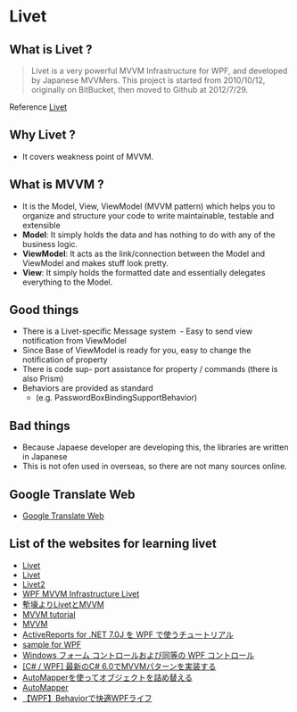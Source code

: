 Livet
=====================================

What is Livet ?
-------------------------------------
> Livet is a very powerful MVVM Infrastructure for WPF, and developed by Japanese MVVMers. This project is started from 2010/10/12, originally on BitBucket, then moved to Github at 2012/7/29.

Reference [Livet](https://github.com/ugaya40/Livet)

## Why Livet ? 
- It covers weakness point of MVVM. 

## What is MVVM ?
- It is the Model, View, ViewModel (MVVM pattern) which helps you to organize and structure your code to write maintainable, testable and extensible
- **Model**: It simply holds the data and has nothing to do with any of the business logic.
- **ViewModel**: It acts as the link/connection between the Model and ViewModel and makes
stuff look pretty.
- **View**: It simply holds the formatted date and essentially delegates everything to the
Model.

## Good things
- There is a Livet-specific Message system
  - Easy to send view notification from ViewModel
- Since  Base of ViewModel is ready for you, easy to change the notification of property
- There is code sup- port assistance for property / commands (there is also Prism)
- Behaviors are provided as standard
  - (e.g. PasswordBoxBindingSupportBehavior)
  
## Bad things 
- Because Japaese developer are developing this, the libraries are written in Japanese 
- This is not ofen used in overseas, so there are not many sources online.

## Google Translate Web 
- [Google Translate Web](http://itools.com/tool/google-translate-web-page-translator)

## List of the websites for learning livet
- [Livet](http://ugaya40.hateblo.jp/entry/Livet)
- [Livet](https://github.com/ugaya40/Livet)
- [Livet2](https://github.com/ugaya40/Livet2)
- [WPF MVVM Infrastructure Livet](http://www.slideboom.com/presentations/621216/WPF-MVVM-Infrastructure-Livet)
- [塹壕よりLivetとMVVM](https://www.slideshare.net/Posaune/livetmvvm)
- [MVVM tutorial](https://www.tutorialspoint.com/mvvm/mvvm_tutorial.pdf)
- [MVVM](http://neutoria.blogspot.jp/2011/10/mvvm.html)
- [ActiveReports for .NET 7.0J を WPF で使うチュートリアル](http://d.hatena.ne.jp/hilapon/20141119/1416376164)
- [sample for WPF](http://blog.okazuki.jp/archive/category/WPF)
- [Windows フォーム コントロールおよび同等の WPF コントロール](https://msdn.microsoft.com/ja-jp/library/ms750559(v=vs.110).aspx)
- [[C# / WPF] 最新のC# 6.0でMVVMパターンを実装する](http://qiita.com/nia_tn1012/items/de5c8f83f9a638f6e44e)
- [AutoMapperを使ってオブジェクトを詰め替える](http://kiyokura.hateblo.jp/entry/2014/09/17/093000)
- [AutoMapper](https://github.com/AutoMapper/AutoMapper)
- [【WPF】Behaviorで快適WPFライフ](https://anopara.net/2014/06/20/cool-behavior-life/)

